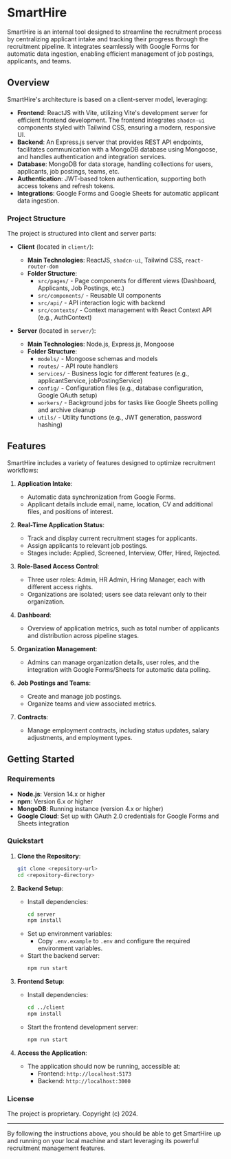 # SmartHire

SmartHire is an internal tool designed to streamline the recruitment process by centralizing applicant intake and tracking their progress through the recruitment pipeline. It integrates seamlessly with Google Forms for automatic data ingestion, enabling efficient management of job postings, applicants, and teams.

## Overview

SmartHire's architecture is based on a client-server model, leveraging:

- **Frontend**: ReactJS with Vite, utilizing Vite's development server for efficient frontend development. The frontend integrates `shadcn-ui` components styled with Tailwind CSS, ensuring a modern, responsive UI.
- **Backend**: An Express.js server that provides REST API endpoints, facilitates communication with a MongoDB database using Mongoose, and handles authentication and integration services.
- **Database**: MongoDB for data storage, handling collections for users, applicants, job postings, teams, etc.
- **Authentication**: JWT-based token authentication, supporting both access tokens and refresh tokens.
- **Integrations**: Google Forms and Google Sheets for automatic applicant data ingestion.

### Project Structure

The project is structured into client and server parts:

- **Client** (located in `client/`):
  - **Main Technologies**: ReactJS, `shadcn-ui`, Tailwind CSS, `react-router-dom`
  - **Folder Structure**:
    - `src/pages/` - Page components for different views (Dashboard, Applicants, Job Postings, etc.)
    - `src/components/` - Reusable UI components
    - `src/api/` - API interaction logic with backend
    - `src/contexts/` - Context management with React Context API (e.g., AuthContext)
  
- **Server** (located in `server/`):
  - **Main Technologies**: Node.js, Express.js, Mongoose
  - **Folder Structure**:
    - `models/` - Mongoose schemas and models
    - `routes/` - API route handlers
    - `services/` - Business logic for different features (e.g., applicantService, jobPostingService)
    - `config/` - Configuration files (e.g., database configuration, Google OAuth setup)
    - `workers/` - Background jobs for tasks like Google Sheets polling and archive cleanup
    - `utils/` - Utility functions (e.g., JWT generation, password hashing)

## Features

SmartHire includes a variety of features designed to optimize recruitment workflows:

1. **Application Intake**:
   - Automatic data synchronization from Google Forms.
   - Applicant details include email, name, location, CV and additional files, and positions of interest.

2. **Real-Time Application Status**:
   - Track and display current recruitment stages for applicants.
   - Assign applicants to relevant job postings.
   - Stages include: Applied, Screened, Interview, Offer, Hired, Rejected.

3. **Role-Based Access Control**:
   - Three user roles: Admin, HR Admin, Hiring Manager, each with different access rights.
   - Organizations are isolated; users see data relevant only to their organization.

4. **Dashboard**:
   - Overview of application metrics, such as total number of applicants and distribution across pipeline stages.

5. **Organization Management**:
   - Admins can manage organization details, user roles, and the integration with Google Forms/Sheets for automatic data polling.

6. **Job Postings and Teams**:
   - Create and manage job postings.
   - Organize teams and view associated metrics.

7. **Contracts**:
   - Manage employment contracts, including status updates, salary adjustments, and employment types.

## Getting Started

### Requirements

- **Node.js**: Version 14.x or higher
- **npm**: Version 6.x or higher
- **MongoDB**: Running instance (version 4.x or higher)
- **Google Cloud**: Set up with OAuth 2.0 credentials for Google Forms and Sheets integration

### Quickstart

1. **Clone the Repository**:
    ```bash
    git clone <repository-url>
    cd <repository-directory>
    ```

2. **Backend Setup**:
    - Install dependencies:
        ```bash
        cd server
        npm install
        ```
    - Set up environment variables:
        - Copy `.env.example` to `.env` and configure the required environment variables.
    - Start the backend server:
        ```bash
        npm run start
        ```

3. **Frontend Setup**:
    - Install dependencies:
        ```bash
        cd ../client
        npm install
        ```
    - Start the frontend development server:
        ```bash
        npm run start
        ```

4. **Access the Application**:
    - The application should now be running, accessible at:
        - Frontend: `http://localhost:5173`
        - Backend: `http://localhost:3000`

### License

The project is proprietary. Copyright (c) 2024.

---

By following the instructions above, you should be able to get SmartHire up and running on your local machine and start leveraging its powerful recruitment management features.